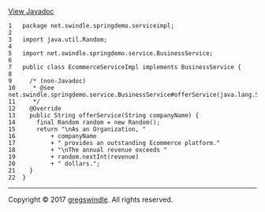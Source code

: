 [View
Javadoc](../../../../../apidocs/net/swindle/springdemo/serviceimpl/EcommerceServiceImpl.md)

    1   package net.swindle.springdemo.serviceimpl;
    2   
    3   import java.util.Random;
    4   
    5   import net.swindle.springdemo.service.BusinessService;
    6   
    7   public class EcommerceServiceImpl implements BusinessService {
    8   
    9     /* (non-Javadoc)
    10     * @see net.swindle.springdemo.service.BusinessService#offerService(java.lang.String)
    11     */
    12    @Override
    13    public String offerService(String companyName) {
    14      final Random random = new Random();
    15      return "\nAs an Organization, "
    16          + companyName
    17          + " provides an outstanding Ecommerce platform."
    18          + "\nThe annual revenue exceeds "
    19          + random.nextInt(revenue)
    20          + " dollars.";
    21    }
    22  }

-----

Copyright © 2017 [gregswindle](https://github.com/gregswindle). All
rights reserved.
